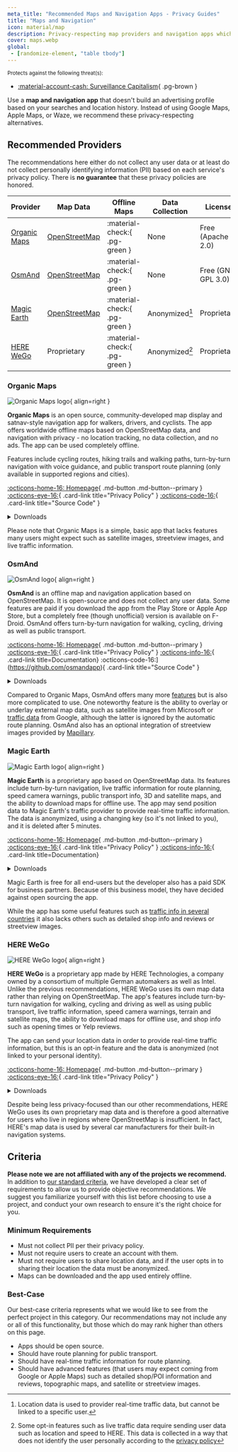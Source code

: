 ```yaml
---
meta_title: "Recommended Maps and Navigation Apps - Privacy Guides"
title: "Maps and Navigation"
icon: material/map 
description: Privacy-respecting map providers and navigation apps which don't build an advertising profile based on your searches and locations.
cover: maps.webp
global:
 - [randomize-element, "table tbody"]
---
```

<small>Protects against the following threat(s):</small>

- [:material-account-cash: Surveillance Capitalism](basics/common-threats.md#surveillance-as-a-business-model){ .pg-brown }

Use a **map and navigation app** that doesn't build an advertising profile based on your searches and location history. Instead of using Google Maps, Apple Maps, or Waze, we recommend these privacy-respecting alternatives.

## Recommended Providers

The recommendations here either do not collect any user data or at least do not collect personally identifying information (PII) based on each service's privacy policy. There is **no guarantee** that these privacy policies are honored.

| Provider | Map Data | Offline Maps | Data Collection | License |
|---|---|---|---|---|
| [Organic Maps](#organic-maps) | [OpenStreetMap](https://www.openstreetmap.org/) | :material-check:{ .pg-green } | None | Free (Apache 2.0) |
| [OsmAnd](#osmand) | [OpenStreetMap](https://www.openstreetmap.org/) | :material-check:{ .pg-green } | None | Free (GNU GPL 3.0) |
| [Magic Earth](#magic-earth) | [OpenStreetMap](https://https://www.openstreetmap.org/) | :material-check:{ .pg-green } | Anonymized[^1] | Proprietary |
| [HERE WeGo](#here-wego) | Proprietary | :material-check:{ .pg-green } | Anonymized[^2] | Proprietary |

[^1]: Location data is used to provider real-time traffic data, but cannot be linked to a specific user.
[^2]: Some opt-in features such as live traffic data require sending user data such as location and speed to HERE. This data is collected in a way that does not identify the user personally according to the [privacy policy](https://legal.here.com/en-gb/privacy/here-wego-here-application-or-here-maps-privacy-supplement-updated)


### Organic Maps

<div class="admonition recommendation" markdown>

![Organic Maps logo](assets/img/maps/organic-maps.svg){ align=right }

**Organic Maps** is an open source, community-developed map display and satnav-style navigation app for walkers, drivers, and cyclists. The app offers worldwide offline maps based on OpenStreetMap data, and navigation with privacy - no location tracking, no data collection, and no ads. The app can be used completely offline.

Features include cycling routes, hiking trails and walking paths, turn-by-turn navigation with voice guidance, and public transport route planning (only available in supported regions and cities).

[:octicons-home-16: Homepage](https://organicmaps.app/){ .md-button .md-button--primary }
[:octicons-eye-16:](hhttps://organicmaps.app/privacy/){ .card-link title="Privacy Policy" }
[:octicons-code-16:](https://github.com/organicmaps/organicmaps){ .card-link title="Source Code" }

<details class="downloads" markdown>
<summary>Downloads</summary>

- [:simple-github: GitHub](https://github.com/organicmaps/organicmaps)
- [:simple-googleplay: Google Play](https://play.google.com/store/apps/details?id=app.organicmaps)
- [:simple-appstore: App Store](https://apps.apple.com/app/organic-maps/id1567437057)
- [:simple-linux: Linux](https://flathub.org/apps/app.organicmaps.desktop)

</details>

</div>

Please note that Organic Maps is a simple, basic app that lacks features many users might expect such as satellite images, streetview images, and live traffic information.

### OsmAnd

<div class="admonition recommendation" markdown>

![OsmAnd logo](assets/img/maps/osmand.svg){ align=right }

**OsmAnd** is an offline map and navigation application based on OpenStreetMap. It is open-source and does not collect any user data. Some features are paid if you download the app from the Play Store or Apple App Store, but a completely free (though unofficial) version is available on F-Droid. OsmAnd offers turn-by-turn navigation for walking, cycling, driving as well as public transport.

[:octicons-home-16: Homepage](https://osmand.net/){ .md-button .md-button--primary }
[:octicons-eye-16:](https://osmand.net/docs/legal/privacy-policy/){ .card-link title="Privacy Policy" }
[:octicons-info-16:](https://osmand.net/docs/intro){ .card-link title=Documentation}
:octicons-code-16:](https://github.com/osmandapp){ .card-link title="Source Code" }

<details class="downloads" markdown>
<summary>Downloads</summary>

- [:simple-googleplay: Google Play](https://play.google.com/store/apps/details?id=net.osmand)
- [:simple-appstore: App Store](https://apps.apple.com/us/app/osmand-maps-travel-navigate/id934850257)

</details>

</div>

Compared to Organic Maps, OsmAnd offers many more [features](https://wiki.openstreetmap.org/wiki/OsmAnd#Features) but is also more complicated to use. One noteworthy feature is the ability to overlay or underlay external map data, such as satellite images from Microsoft or [traffic data](https://web.archive.org/web/20211203063453/http://themm.net/public/osmand_traffic) from Google, although the latter is ignored by the automatic route planning. OsmAnd also has an optional integration of streetview images provided by [Mapillary](https://www.mapillary.com/).

### Magic Earth

<div class="admonition recommendation" markdown>

![Magic Earth logo](assets/img/maps/magic-earth.png){ align=right }

**Magic Earth** is a proprietary app based on OpenStreetMap data. Its features include turn-by-turn navigation, live traffic information for route planning, speed camera warnings, public transport info, 3D and satellite maps, and the ability to download maps for offline use. The app may send position data to Magic Earth's traffic provider to provide real-time traffic information. The data is anonymized, using a changing key (so it's not linked to you), and it is deleted after 5 minutes.

[:octicons-home-16: Homepage](https://www.magicearth.com/){ .md-button .md-button--primary }
[:octicons-eye-16:](https://www.magicearth.com/privacy/){ .card-link title="Privacy Policy" }
[:octicons-info-16:](https://www.magicearth.com/faq-en/){ .card-link title=Documentation}

<details class="downloads" markdown>
<summary>Downloads</summary>

- [:simple-googleplay: Google Play](https://play.google.com/store/apps/details?id=com.generalmagic.magicearth&hl=en)
- [:simple-appstore: App Store](https://itunes.apple.com/us/app/magic-earth-gps-navigation/id1007331679?mt=8)

</details>

</div>

Magic Earth is free for all end-users but the developer also has a paid SDK for business partners. Because of this business model, they have decided against open sourcing the app.

While the app has some useful features such as [traffic info in several countries](https://www.magicearth.com/feature-availablity/#hd_traffic) it also lacks others such as detailed shop info and reviews or streetview images.

### HERE WeGo

<div class="admonition recommendation" markdown>

![HERE WeGo logo](assets/img/maps/here.png){ align=right }

**HERE WeGo** is a proprietary app made by HERE Technologies, a company owned by a consortium of multiple German automakers as well as Intel. Unlike the previous recommendations, HERE WeGo uses its own map data rather than relying on OpenStreetMap. The app's features include turn-by-turn navigation for walking, cycling and driving as well as using public transport, live traffic information, speed camera warnings, terrain and satellite maps, the ability to download maps for offline use, and shop info such as opening times or Yelp reviews.

The app can send your location data in order to provide real-time traffic information, but this is an opt-in feature and the data is anonymized (not linked to your personal identity). 

[:octicons-home-16: Homepage](https://www.here.com/products/wego){ .md-button .md-button--primary }
[:octicons-eye-16:](https://legal.here.com/en-gb/privacy/here-wego-here-application-or-here-maps-privacy-supplement-updated){ .card-link title="Privacy Policy" }

<details class="downloads" markdown>
<summary>Downloads</summary>

- [:simple-googleplay: Google Play](https://play.google.com/store/apps/details?id=com.here.app.maps&pli=1)
- [:simple-appstore: App Store](https://apps.apple.com/us/app/here-wego-maps-navigation/id955837609)
- [:octicons-browser-16: Web](https://wego.here.com/)

</details>

</div>

Despite being less privacy-focused than our other recommendations, HERE WeGo uses its own proprietary map data and is therefore a good alternative for users who live in regions where OpenStreetMap is insufficient. In fact, HERE's map data is used by several car manufacturers for their built-in navigation systems.

## Criteria

**Please note we are not affiliated with any of the projects we recommend.** In addition to [our standard criteria](about/criteria.md), we have developed a clear set of requirements to allow us to provide objective recommendations. We suggest you familiarize yourself with this list before choosing to use a project, and conduct your own research to ensure it's the right choice for you.

### Minimum Requirements

- Must not collect PII per their privacy policy.
- Must not require users to create an account with them.
- Must not require users to share location data, and if the user opts in to sharing their location the data  must be anonymized.
- Maps can be downloaded and the app used entirely offline.

### Best-Case

Our best-case criteria represents what we would like to see from the perfect project in this category. Our recommendations may not include any or all of this functionality, but those which do may rank higher than others on this page.

- Apps should be open source.
- Should have route planning for public transport.
- Should have real-time traffic information for route planning.
- Should have advanced features (that users may expect coming from Google or Apple Maps) such as detailed shop/POI information and reviews, topographic maps, and satellite or streetview images.
